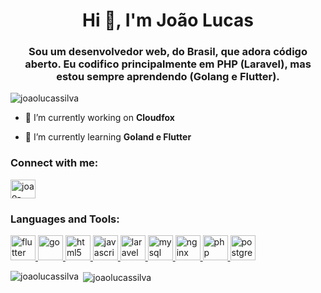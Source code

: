 <h1 align="center">Hi 👋, I'm João Lucas</h1>
<h3 align="center">Sou um desenvolvedor web, do Brasil, que adora código aberto. Eu codifico principalmente em PHP (Laravel), mas estou sempre aprendendo (Golang e Flutter).</h3>

<p align="left"> <img src="https://komarev.com/ghpvc/?username=joaolucassilva" alt="joaolucassilva" /> </p>

- 🔭 I’m currently working on **Cloudfox**

- 🌱 I’m currently learning **Goland e Flutter**

<p align="left">
<h3 align="left">Connect with me:</h3>
<a href="https://linkedin.com/in/joao-lucas" target="blank"><img align="center" src="https://cdn.jsdelivr.net/npm/simple-icons@3.0.1/icons/linkedin.svg" alt="joao-lucas" height="30" width="40" /></a>
</p>

<h3 align="left">Languages and Tools:</h3>
<p align="left"> <a href="https://flutter.dev" target="_blank"> <img src="https://www.vectorlogo.zone/logos/flutterio/flutterio-icon.svg" alt="flutter" width="40" height="40"/> </a> <a href="https://golang.org" target="_blank"> <img src="https://devicons.github.io/devicon/devicon.git/icons/go/go-original.svg" alt="go" width="40" height="40"/> </a> <a href="https://www.w3.org/html/" target="_blank"> <img src="https://devicons.github.io/devicon/devicon.git/icons/html5/html5-original-wordmark.svg" alt="html5" width="40" height="40"/> </a> <a href="https://developer.mozilla.org/en-US/docs/Web/JavaScript" target="_blank"> <img src="https://devicons.github.io/devicon/devicon.git/icons/javascript/javascript-original.svg" alt="javascript" width="40" height="40"/> </a> <a href="https://laravel.com/" target="_blank"> <img src="https://devicons.github.io/devicon/devicon.git/icons/laravel/laravel-plain-wordmark.svg" alt="laravel" width="40" height="40"/> </a> <a href="https://www.mysql.com/" target="_blank"> <img src="https://devicons.github.io/devicon/devicon.git/icons/mysql/mysql-original-wordmark.svg" alt="mysql" width="40" height="40"/> </a> <a href="https://www.nginx.com" target="_blank"> <img src="https://devicons.github.io/devicon/devicon.git/icons/nginx/nginx-original.svg" alt="nginx" width="40" height="40"/> </a> <a href="https://www.php.net" target="_blank"> <img src="https://devicons.github.io/devicon/devicon.git/icons/php/php-original.svg" alt="php" width="40" height="40"/> </a> <a href="https://www.postgresql.org" target="_blank"> <img src="https://devicons.github.io/devicon/devicon.git/icons/postgresql/postgresql-original-wordmark.svg" alt="postgresql" width="40" height="40"/> </a> </p>

<p><img align="left" src="https://github-readme-stats.vercel.app/api/top-langs/?username=joaolucassilva&layout=compact" alt="joaolucassilva" /></p>

<p>&nbsp;<img align="center" src="https://github-readme-stats.vercel.app/api?username=joaolucassilva&show_icons=true" alt="joaolucassilva" /></p>

